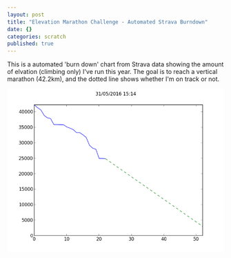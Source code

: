 ```yaml
---
layout: post
title: "Elevation Marathon Challenge - Automated Strava Burndown"
date: {}
categories: scratch
published: true
---
```



This is a automated 'burn down' chart from Strava data showing the amount of elvation (climbing only) I've run this year. The goal is to reach a vertical marathon (42.2km), and the dotted line shows whether I'm on track or not.

<img src="/img/elevation.png"/>
